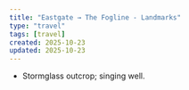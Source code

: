 ```yaml
---
title: "Eastgate → The Fogline - Landmarks"
type: "travel"
tags: [travel]
created: 2025-10-23
updated: 2025-10-23
---
```

- Stormglass outcrop; singing well.
